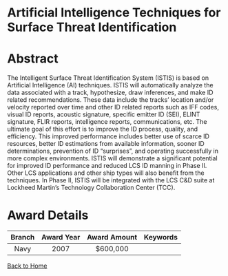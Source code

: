 
Artificial Intelligence Techniques for Surface Threat Identification
====================================================================

# Abstract


The Intelligent Surface Threat Identification System (ISTIS) is based on Artificial Intelligence (AI) techniques.  ISTIS will automatically analyze the data associated with a track, hypothesize, draw inferences, and make ID related recommendations.  These data include the tracks’ location and/or velocity reported over time and other ID related reports such as IFF codes, visual ID reports, acoustic signature, specific emitter ID (SEI), ELINT signature, FLIR reports, intelligence reports, communications, etc. The ultimate goal of this effort is to improve the ID process, quality, and efficiency.  This improved performance includes better use of scarce ID resources, better ID estimations from available information, sooner ID determinations, prevention of ID “surprises”, and operating successfully in more complex environments.  ISTIS will demonstrate a significant potential for improved ID performance and reduced LCS ID manning in Phase II.  Other LCS applications and other ship types will also benefit from the techniques.  In Phase II, ISTIS will be integrated with the LCS C&D suite at Lockheed Martin’s Technology Collaboration Center (TCC).  

# Award Details

|Branch|Award Year|Award Amount|Keywords|
| :---: | :---: | :---: | :---: |
|Navy|2007|$600,000||
  
  


[Back to Home](https://github.com/chrischow/dod_sbir_awards#1864)